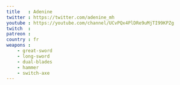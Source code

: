 ```yaml
---
title   : Adenine
twitter : https://twitter.com/adenine_mh
youtube : https://youtube.com/channel/UCvPQx4PlDRe9uMjTI99KPZg
twitch  :
patreon :
country : fr
weapons :
    - great-sword
    - long-sword
    - dual-blades
    - hammer
    - switch-axe
---
```

